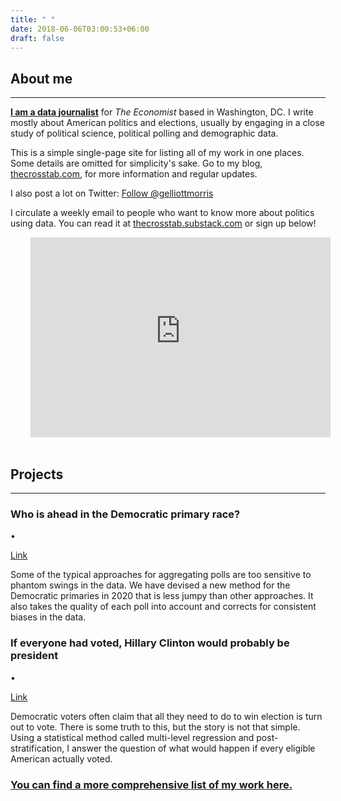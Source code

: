 ```yaml
---
title: " "
date: 2018-06-06T03:00:53+06:00
draft: false
---
```


## About me

---

**[I am a data journalist](https://mediadirectory.economist.com/people/g-elliott-morris-2/)** for _The Economist_ based in Washington, DC. I write mostly about American politics and elections, usually by engaging in a close study of political science, political polling and demographic data.

This is a simple single-page site for listing all of my work in one places. Some details are omitted for simplicity's sake. Go to my blog, [thecrosstab.com](https://www.thecrosstab.com), for more information and regular updates.

I also post a lot on Twitter: <a href="https://twitter.com/gelliottmorris?ref_src=twsrc%5Etfw" class="twitter-follow-button" data-show-count="true">Follow @gelliottmorris</a><script async src="https://platform.twitter.com/widgets.js" charset="utf-8"></script>

I circulate a weekly email to people who want to know more about politics using data. You can read it at [thecrosstab.substack.com](https://thecrosstab.substack.com) or sign up below!

<div style="padding-left:2rem; padding-right:2rem; max-width:100%">
<iframe width="480" height="320" src="https://thecrosstab.substack.com/embed" frameborder="0" scrolling="no"></iframe>
</div>

<br>

## Projects

---

<div class='project' id = 'proj dem primaries'>
<p class='project_title'>

<h3>Who is ahead in the Democratic primary race? </h3> • 

<a href='https://projects.economist.com/democratic-primaries-2020/'>Link</a>
</p>

<p class='project_text'>
Some of the typical approaches for aggregating polls are too sensitive to phantom swings in the data. We have devised a new method for the Democratic primaries in 2020 that is less jumpy than other approaches. It also takes the quality of each poll into account and corrects for consistent biases in the data.
</p>

</div>


<div class='project' id = 'if everyone voted'>

<p class='project_title'>

<h3>If everyone had voted, Hillary Clinton would probably be president </h3> • 

<a href='https://www.economist.com/graphic-detail/2019/07/06/if-everyone-had-voted-hillary-clinton-would-probably-be-president?fsrc=scn/tw/te/bl/ed/ifeveryonehadvotedhillaryclintonwouldprobablybepresidentthesilentnearmajority'>Link</a>
</p>

<p class='project_text'>
Democratic voters often claim that all they need to do to win election is turn out to vote. There is some truth to this, but the story is not that simple. Using a statistical method called multi-level regression and post-stratification, I answer the question of what would happen if every eligible American actually voted.
</p>

</div>

<div class='project' id = 'read more'>

<h3><a href="https://www.thecrosstab.com/writing/">You can find a more comprehensive list of my work here.</a></h3>

</div>